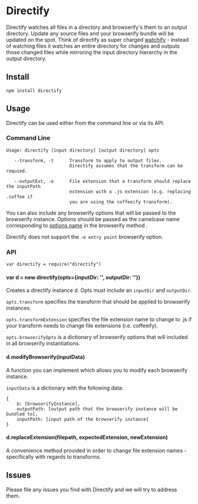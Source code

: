 # Directify
Directify watches all files in a directory and browserify's them to an output directory. Update any source files and your browserify bundle will be updated on the spot. Think of directify as super charged [watchify](https://github.com/substack/watchify) - instead of watching files it watches an entire directory for changes and outputs those changed files while mirroring the input directory hierarchy in the output directory.  

## Install
`npm install directify`

## Usage
Directify can be used either from the command line or via its API. 

### Command Line
```
Usage: directify [input directory] [output directory] opts
                    
   --transform, -t      Transform to apply to output files. 
                        Directify assumes that the transform can be requied.
                        
   --outputExt, -e      File extension that a transform should replace the inputPath 
                        extension with a .js extension (e.g. replacing .coffee if 
                        you are using the coffeeify transform).
```
You can also include any browserify options that will be passed to the browserify instance. Options should be passed as the camelcase name corresponding to [options name](https://github.com/substack/node-browserify#user-content-methods) in the browserify method . 

Directify does not support the `-e entry point` browserify option. 

### API
`var directify = require("directify")`

#### var d = new directify(opts={inputDir: '', outputDir: ''})
Creates a directify instance d. Opts must include an `inputDir` and `outputDir`. 

`opts.transform` specifies the transform that should be applied to browserify instances.

`opts.transformExtension` specifies the file extension name to change to .js if your transform needs to change file extensions (i.e. coffeeify).

`opts.browserifyOpts` is a dictionary of browserify options that will included in all browserify instantiations.

#### d.modifyBrowserify(inputData)
A function you can implement which allows you to modify each browserify instance. 

`inputData` is a dictionary with the following data:
```
{
    b: [browserifyInstance],
    outputPath: [output path that the browserify instance will be bundled to],
    inputPath: [input path of the browserify instance]
}
```

#### d.replaceExtension(filepath, expectedExtension, newExtension)
A convenience method provided in order to change file extension names - specifically with regards to transforms.

## Issues
Please file any issues you find with Directify and we will try to address them. 
